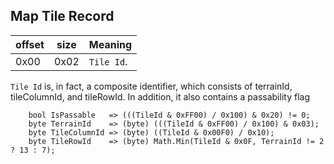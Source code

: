 ## Map Tile Record

 offset | size | Meaning
--------|------|--------
0x00 | 0x02 | `Tile Id`.

`Tile Id` is, in fact, a composite identifier,
which consists of terrainId, tileColumnId, and tileRowId.
In addition, it also contains a passability flag   

```
    bool IsPassable   => (((TileId & 0xFF00) / 0x100) & 0x20) != 0;
    byte TerrainId    => (byte) (((TileId & 0xFF00) / 0x100) & 0x03);
    byte TileColumnId => (byte) ((TileId & 0x00F0) / 0x10);
    byte TileRowId    => (byte) Math.Min(TileId & 0x0F, TerrainId != 2 ? 13 : 7);
```
